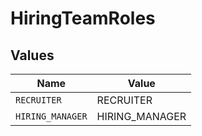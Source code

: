 # HiringTeamRoles


## Values

| Name             | Value            |
| ---------------- | ---------------- |
| `RECRUITER`      | RECRUITER        |
| `HIRING_MANAGER` | HIRING_MANAGER   |